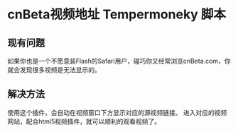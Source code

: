 # cnBeta视频地址 Tempermoneky 脚本

## 现有问题

如果你也是一个不愿意装Flash的Safari用户，碰巧你又经常浏览cnBeta.com，你就会发现很多视频是无法显示的。

## 解决方法

使用这个插件，会自动在视频窗口下方显示对应的源视频链接。
进入对应的视频网站，配合html5视频插件，就可以顺利的观看视频了。
